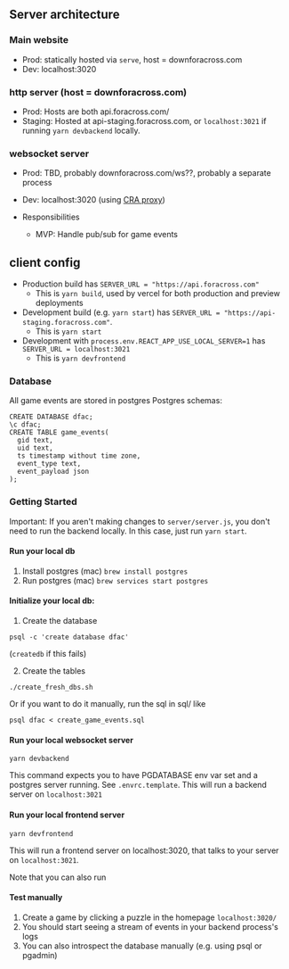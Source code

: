 ## Server architecture

### Main website

- Prod: statically hosted via `serve`, host = downforacross.com
- Dev: localhost:3020

### http server (host = downforacross.com)

- Prod: Hosts are both api.foracross.com/
- Staging: Hosted at api-staging.foracross.com, or `localhost:3021` if running `yarn devbackend` locally.

### websocket server

- Prod: TBD, probably downforacross.com/ws??, probably a separate process
- Dev: localhost:3020 (using [CRA proxy](https://create-react-app.dev/docs/proxying-api-requests-in-development/))
- Responsibilities

  - MVP: Handle pub/sub for game events

## client config

- Production build has `SERVER_URL = "https://api.foracross.com"`
  - This is `yarn build`, used by vercel for both production and preview deployments
- Development build (e.g. `yarn start`) has `SERVER_URL = "https://api-staging.foracross.com"`.
  - This is `yarn start`
- Development with `process.env.REACT_APP_USE_LOCAL_SERVER=1` has `SERVER_URL = localhost:3021`
  - This is `yarn devfrontend`

### Database

All game events are stored in postgres
Postgres schemas:

```
CREATE DATABASE dfac;
\c dfac;
CREATE TABLE game_events(
  gid text,
  uid text,
  ts timestamp without time zone,
  event_type text,
  event_payload json
);
```

### Getting Started

Important: If you aren't making changes to `server/server.js`, you don't need to run the backend locally. In this case, just run `yarn start`.

#### Run your local db

1. Install postgres
   (mac) `brew install postgres`
2. Run postgres
   (mac) `brew services start postgres`

#### Initialize your local db:

1. Create the database

```
psql -c 'create database dfac'
```

(`createdb` if this fails)

2. Create the tables

```
./create_fresh_dbs.sh
```

Or if you want to do it manually, run the sql in sql/ like

```
psql dfac < create_game_events.sql
```

#### Run your local websocket server

`yarn devbackend`

This command expects you to have PGDATABASE env var set and a postgres server running. See `.envrc.template`.
This will run a backend server on `localhost:3021`

#### Run your local frontend server

`yarn devfrontend`

This will run a frontend server on localhost:3020, that talks to your server on `localhost:3021`.

Note that you can also run

#### Test manually

1. Create a game by clicking a puzzle in the homepage `localhost:3020/`
2. You should start seeing a stream of events in your backend process's logs
3. You can also introspect the database manually (e.g. using psql or pgadmin)
